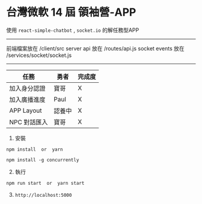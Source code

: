 # 台灣微軟 14 屆 領袖營-APP

使用 `react-simple-chatbot` , `socket.io` 的解任務型APP

---

前端檔案放在 /client/src
server api 放在 /routes/api.js
socket events 放在 /services/socket/socket.js

---

| 任務 | 勇者 | 完成度 |
| --- | --- | --- |
| 加入身分認證 | 寶哥 | X |
| 加入廣播進度 | Paul | X |
| APP Layout | 認養中 | X |
| NPC 對話匯入 | 寶哥 | X |  

1. 安裝

```
npm install  or  yarn

npm install -g concurrently
```

2. 執行

```bash
npm run start  or  yarn start
```

3. `http://localhost:5000`